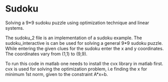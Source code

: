 # Sudoku
Solving a 9*9 sudoku puzzle using optimization technique and linear systems.

The sudoku_2 file is an implementation of a sudoku example.
The sudoku_interactive is can be used for solving a general 9*9 sudoku puzzle.
While entering the given clues for the sudoku enter the x and y coordinates. 
The coordinates vary from (1,1) to (9,9).

To run this code in matlab one needs to install the cvx library in matlab first.
cvx is used for solving the optimization problem, i.e finding the x for minimum 1st norm, given to the constraint A*x=b.
